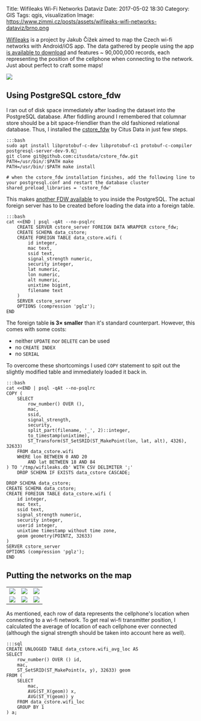 Title: Wifileaks Wi-Fi Networks Dataviz
Date: 2017-05-02 18:30
Category: GIS
Tags: qgis, visualization
Image: https://www.zimmi.cz/posts/assets/wifileaks-wifi-networks-dataviz/brno.png

[Wifileaks](http://www.wifileaks.cz) is a project by Jakub Čížek aimed to map the Czech wi-fi networks with Android/iOS app. The data gathered by people using the app [is available to download](http://download.wifileaks.cz/data/wifileaks_raw_170416.tar.gz) and features ~&nbsp;90,000,000 records, each representing the position of the cellphone when connecting to the network. Just about perfect to craft some maps!

<div class="text-center"><img src="{static}/assets/wifileaks-wifi-networks-dataviz/cr.png"/></div>

## Using PostgreSQL cstore_fdw

I ran out of disk space immediately after loading the dataset into the PostgreSQL database. After fiddling around I remembered that columnar store should be a bit space-friendlier than the old fashioned relational database. Thus, I installed the [cstore_fdw](https://github.com/citusdata/cstore_fdw) by Citus Data in just few steps.

    :::bash
    sudo apt install libprotobuf-c-dev libprotobuf-c1 protobuf-c-compiler postgresql-server-dev-9.6
    git clone git@github.com:citusdata/cstore_fdw.git
    PATH=/usr/bin/:$PATH make
    PATH=/usr/bin/:$PATH make install

    # when the cstore_fdw installation finishes, add the following line to your postgresql.conf and restart the database cluster
    shared_preload_libraries = 'cstore_fdw'

This makes [another FDW available]({filename}../2016/testing-postgresql-ogr-fdw.md) to you inside the PostgreSQL. The actual foreign server has to be created before loading the data into a foreign table.

    :::bash
    cat <<END | psql -qAt --no-psqlrc
	    CREATE SERVER cstore_server FOREIGN DATA WRAPPER cstore_fdw;
	    CREATE SCHEMA data_cstore;
	    CREATE FOREIGN TABLE data_cstore.wifi (
    		id integer,
		    mac text,
		    ssid text,
		    signal_strength numeric,
		    security integer,
            lat numeric,
            lon numeric,
            alt numeric,
            unixtime bigint,
            filename text
	    )
	    SERVER cstore_server
	    OPTIONS (compression 'pglz');
    END

The foreign table **is 3&times; smaller** than it's standard counterpart. However, this comes with some costs:

- neither `UPDATE` nor `DELETE` can be used
- no `CREATE INDEX`
- no `SERIAL`

To overcome these shortcomings I used `COPY` statement to spit out the slightly modified table and immediately loaded it back in.

    :::bash
    cat <<END | psql -qAt --no-psqlrc
	COPY (
		SELECT
			row_number() OVER (),
			mac,
			ssid,
			signal_strength,
			security,
			split_part(filename, '_', 2)::integer,
			to_timestamp(unixtime),
			ST_Transform(ST_SetSRID(ST_MakePoint(lon, lat, alt), 4326), 32633)
		FROM data_cstore.wifi
		WHERE lon BETWEEN 0 AND 20
			AND lat BETWEEN 18 AND 84
	) TO '/tmp/wifileaks.db' WITH CSV DELIMITER ';'
    	DROP SCHEMA IF EXISTS data_cstore CASCADE;

    DROP SCHEMA data_cstore;
	CREATE SCHEMA data_cstore;
	CREATE FOREIGN TABLE data_cstore.wifi (
		id integer,
		mac text,
		ssid text,
		signal_strength numeric,
		security integer,
		userid integer,
		unixtime timestamp without time zone,
		geom geometry(POINTZ, 32633)
	)
	SERVER cstore_server
	OPTIONS (compression 'pglz');
    END

## Putting the networks on the map

<table>
    <tr>
        <td><a href="{static}/assets/wifileaks-wifi-networks-dataviz/brno.png"><img src="{static}/assets/wifileaks-wifi-networks-dataviz/brno.png"></a></td>
        <td><a href="{static}/assets/wifileaks-wifi-networks-dataviz/praha.png"><img src="{static}/assets/wifileaks-wifi-networks-dataviz/praha.png"></a></td>
        <td><a href="{static}/assets/wifileaks-wifi-networks-dataviz/olomouc.png"><img src="{static}/assets/wifileaks-wifi-networks-dataviz/olomouc.png"></a></td>
    </tr>
    <tr>
        <td><a href="{static}/assets/wifileaks-wifi-networks-dataviz/plzen.png"><img src="{static}/assets/wifileaks-wifi-networks-dataviz/plzen.png"></a></td>
        <td><a href="{static}/assets/wifileaks-wifi-networks-dataviz/ostrava.png"><img src="{static}/assets/wifileaks-wifi-networks-dataviz/ostrava.png"></a></td>
        <td><a href="{static}/assets/wifileaks-wifi-networks-dataviz/hradec_kralove.png"><img src="{static}/assets/wifileaks-wifi-networks-dataviz/hradec_kralove.png"></a></td>
    </tr>
</table>

As mentioned, each row of data represents the cellphone's location when connecting to a wi-fi network. To get real wi-fi transmitter position, I calculated the average of location of each cellphone ever connected (although the signal strength should be taken into account here as well).

    :::sql
    CREATE UNLOGGED TABLE data_cstore.wifi_avg_loc AS
	SELECT
		row_number() OVER () id,
		mac,
		ST_SetSRID(ST_MakePoint(x, y), 32633) geom
	FROM (
		SELECT
			mac,
			AVG(ST_X(geom)) x,
			AVG(ST_Y(geom)) y
		FROM data_cstore.wifi_loc
		GROUP BY 1
	) a;
